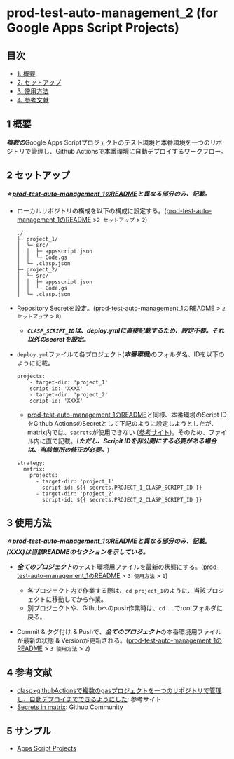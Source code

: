# prod-test-auto-management_2 (for Google Apps Script Projects)

## 目次

- [1. 概要](#1-概要)
- [2. セットアップ](#2-セットアップ)
- [3. 使用方法](#3-使用方法)
- [4. 参考文献](#4-参考文献)


## 1 概要

***複数の***Google Apps Scriptプロジェクトのテスト環境と本番環境を一つのリポジトリで管理し、Github Actionsで本番環境に自動デプロイするワークフロー。


## 2 セットアップ

***⭐️ [prod-test-auto-management_1のREADME](https://github.com/tsato21/prod-test-auto-management_1)と異なる部分のみ、記載。***


- ローカルリポジトリの構成を以下の構成に設定する。([prod-test-auto-management_1のREADME](https://github.com/tsato21/prod-test-auto-management_1) >`2 セットアップ` > `2`)
    ```
    ./
    ├─ project_1/
    │  └─ src/
    │  │  ├─ appsscript.json
    │  │  └─ Code.gs
    │  └─ .clasp.json
    ├─ project_2/
    │  └─ src/
    │  │  ├─ appsscript.json
    │  │  └─ Code.gs
    │  └─ .clasp.json
    ```


- Repository Secretを設定。([prod-test-auto-management_1のREADME](https://github.com/tsato21/prod-test-auto-management_1) > `2 セットアップ` > `8`)
  - ***`CLASP_SCRIPT_ID`は、deploy.ymlに直接記載するため、設定不要。それ以外のsecretを設定。***


- `deploy.yml`ファイルで各プロジェクト(***本番環境***)のフォルダ名、IDを以下のように記載。
    ```
    projects:
        - target-dir: 'project_1'
        script-id: 'XXXX'
        - target-dir: 'project_2'
        script-id: 'XXXX'
    ```
    - [prod-test-auto-management_1のREADME](https://github.com/tsato21/prod-test-auto-management_1)と同様、本番環境のScript IDをGithub ActionsのSecretとして下記のように設定しようとしたが、matrix内では、`secrets`が使用できない ([参考サイト](https://github.com/orgs/community/discussions/26302))。そのため、ファイル内に直で記載。(***ただし、Scripit IDを非公開にする必要がある場合は、当該箇所の修正が必要。***)
    ```
    strategy:
      matrix:
        projects:
          - target-dir: 'project_1'
            script-id: ${{ secrets.PROJECT_1_CLASP_SCRIPT_ID }}
          - target-dir: 'project_2'
            script-id: ${{ secrets.PROJECT_2_CLASP_SCRIPT_ID }}
    ```


## 3 使用方法

***⭐️ [prod-test-auto-management_1のREADME](https://github.com/tsato21/prod-test-auto-management_1)と異なる部分のみ、記載。(XXX)は当該READMEのセクションを示している。***

- ***全てのプロジェクト***のテスト環境用ファイルを最新の状態にする。([prod-test-auto-management_1のREADME](https://github.com/tsato21/prod-test-auto-management_1) > `3 使用方法` > `1`)
  - 各プロジェクト内で作業する際は、`cd project_1`のように、当該プロジェクトに移動してから作業。
  - 別プロジェクトや、Githubへのpush作業時は、`cd ..`でrootフォルダに戻る。

- Commit & タグ付け & Pushで、***全てのプロジェクト***の本番環境用ファイルが最新の状態 & Versionが更新される。([prod-test-auto-management_1のREADME](https://github.com/tsato21/prod-test-auto-management_1) > `3 使用方法` > `2`)


## 4 参考文献
- [clasp×githubActionsで複数のgasプロジェクトを一つのリポジトリで管理し、自動デプロイまでできるようにした](https://zenn.dev/furnqse/articles/a138962560db56): 参考サイト
- [Secrets in matrix](https://github.com/orgs/community/discussions/26302): Github Community


## 5 サンプル
- [Apps Script Projects](https://drive.google.com/drive/folders/1OZ6V9nOgBF1jFDjFRo8_jH-HQ0wKKvon)